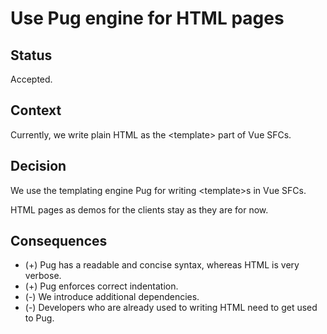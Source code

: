 # Use Pug engine for HTML pages

## Status

Accepted.

## Context

Currently, we write plain HTML as the &lt;template&gt; part of Vue SFCs.

## Decision

We use the templating engine Pug for writing &lt;template&gt;s in Vue SFCs.

HTML pages as demos for the clients stay as they are for now. 

## Consequences

- (+) Pug has a readable and concise syntax, whereas HTML is very verbose.
- (+) Pug enforces correct indentation.
- (-) We introduce additional dependencies.
- (-) Developers who are already used to writing HTML need to get used to Pug.
